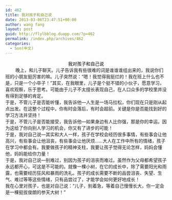 ```yaml
---
id: 462
title: 我对孩子和自己说
date: 2013-03-06T23:47:51+00:00
author: wang fang
layout: post
guid: http://flylbblog.duapp.com/?p=462
permalink: /index.php/archives/462
categories:
  - Son(中文)
---
```

<div id="paperTitleArea" class="lp_title_type_3" align="center">
  <span id="paperTitle"><span style="color: #000000;font-family: 微软雅黑">我对孩子和自己说</span></span>
</div>

<div id="blogDetailDiv">
  <div class="blog_details_20120222">
    <div>
              晚上，和儿子聊天。儿子告诉我有些很难的词是谁谁谁组出来的，我说你们班的小朋友挺厉害的嘛。儿子突然说：“嗯！我觉得我挺烂的！我在班上什么也不是，只是一个小卒子！”其实，在我眼里，儿子是个挺不错的小伙子，愿意学习，喜欢观察，乐于思考。可能由于儿子不太擅长表现自己，在人口众多的学校里并没有得到足够的肯定。<br /> 于是，不管儿子是否能听懂，我告诉他—人生是一场马拉松，你们现在只是刚从起点出发。在这整个过程中，你有时会落后，有时会超前。关键是你是否能找到好的学习方法并坚持！<br /> 于是，不管儿子是否能接受，我告诉他—如果身边有人比你强，那是你的幸运。因为这给了你向别人学习的机会，你又有了进步的可能！<br /> 于是，我对自己说—其实和大人一样，孩子在学校会经历很多事情，有些事会让他高兴，有些事会让他沮丧，有些事会让他厌烦&#8230;&#8230;大人在工作中所有的情绪，孩子在学习中都会有。我要做孩子的精神支柱，我要让孩子觉得无论怎样，妈妈会懂他，妈妈能给你力量！<br /> 于是，我对自己说—别难过，别因为孩子的沮丧而难过。虽然作为父母都希望孩子永远都开心，可这是不可能的。就像一棵小树，在它的成长中，除了需要阳光和雨露，也需要经历狂风和暴雨的洗礼。孩子的成长需要不断的品尝沮丧、失望、生气、难过等等这些情绪，只有品尝过了，才能学会如何更好地成长！<br /> 我在心里对孩子，也是对自己说：“儿子，别着急，等着自己慢慢长大，你一定会是一棵挺拔俊朗的参天大树！”
    </div>
  </div>
</div>